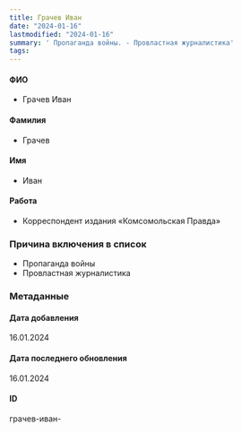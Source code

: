 ```yaml
---
title: Грачев Иван
date: "2024-01-16"
lastmodified: "2024-01-16"
summary: ' Пропаганда войны. - Провластная журналистика'
tags: 
---
```

<!--# pp2-->
<!--## Фигурант-->
<!--### Личные данные-->
#### ФИО
- Грачев Иван
#### Фамилия
- Грачев
#### Имя
- Иван
#### Работа
- Корреспондент издания «Комсомольская Правда»
### Причина включения в список
- Пропаганда войны
- Провластная журналистика
### Метаданные
#### Дата добавления
16.01.2024
#### Дата последнего обновления
16.01.2024
#### ID
грачев-иван-
<!--## END;-->
